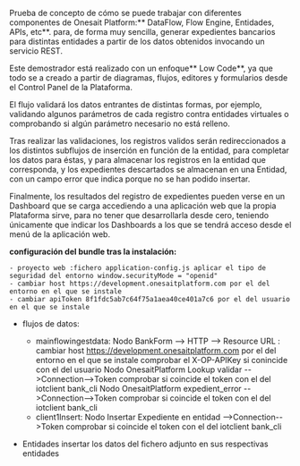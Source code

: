 Prueba de concepto de cómo se puede trabajar con diferentes componentes de Onesait Platform:** DataFlow, Flow Engine, Entidades, APIs, etc**. para, de forma muy sencilla, generar expedientes bancarios para distintas entidades a partir de los datos obtenidos invocando un servicio REST.




Este demostrador está realizado con un enfoque** Low Code**, ya que todo se a creado a partir de diagramas, flujos, editores y formularios desde el Control Panel de la Plataforma. 

El flujo validará los datos entrantes de distintas formas, por ejemplo, validando algunos parámetros de cada registro contra entidades virtuales o comprobando si algún parámetro necesario no está relleno.

Tras realizar las validaciones, los registros validos serán redireccionados a los distintos subflujos de inserción en función de la entidad, para completar los datos para éstas, y para almacenar los registros en la entidad que corresponda, y los expedientes descartados se almacenan en una Entidad, con un campo error que indica porque no se han podido insertar.

Finalmente, los resultados del registro de expedientes pueden verse en un Dashboard que se carga accediendo a una aplicación web que la propia Plataforma sirve, para no tener que desarrollarla desde cero, teniendo únicamente que indicar los Dashboards a los que se tendrá acceso desde el menú de la aplicación web.

**configuración del bundle tras la instalación:**

	- proyecto web :fichero application-config.js aplicar el tipo de seguridad del entorno window.securityMode = "openid" 
	- cambiar host https://development.onesaitplatform.com por el del entorno en el que se instale 
	- cambiar apiToken 8f1fdc5ab7c64f75a1aea40ce401a7c6 por el del usuario en el que se instale

- flujos de datos:
	- mainflowingestdata:
		Nodo BankForm --> HTTP --> Resource URL : cambiar host https://development.onesaitplatform.com por el del entorno en el que se instale comprobar el X-OP-APIKey si conincide con el del usuario 
		Nodo OnesaitPlatform Lookup validar -->Connection-->Token comprobar si coincide el token con el del iotclient bank_cli
		Nodo OnesaitPlatform expedient_error -->Connection-->Token comprobar si coincide el token con el del iotclient bank_cli
	- client1Insert:
		Nodo Insertar Expediente en entidad -->Connection-->Token comprobar si coincide el token con el del iotclient bank_cli
	
- Entidades	
	insertar los datos del fichero adjunto en sus respectivas entidades		